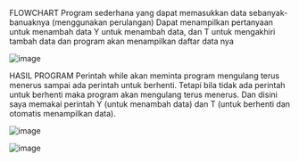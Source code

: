 FLOWCHART
Program sederhana yang dapat memasukkan data sebanyak-banuaknya (menggunakan perulangan) Dapat menampilkan pertanyaan untuk menambah data Y untuk menambah data, dan T untuk mengakhiri tambah data dan program akan menampilkan daftar data nya 

![image](https://user-images.githubusercontent.com/56398559/70366165-07b43d80-18c8-11ea-9aa8-2eff6de82613.png)

HASIL PROGRAM
Perintah while akan meminta program mengulang terus menerus sampai ada perintah untuk berhenti. Tetapi bila tidak ada perintah untuk berhenti maka program akan mengulang terus menerus. Dan disini saya memakai perintah Y (untuk menambah data) dan T (untuk berhenti dan otomatis menampilkan data).

![image](https://user-images.githubusercontent.com/56398559/70366192-29adc000-18c8-11ea-988c-9d27a22decdf.png)

![image](https://user-images.githubusercontent.com/56398559/70366203-33372800-18c8-11ea-8f80-dd105f76f75b.png)
